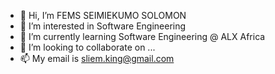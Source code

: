 - 👋 Hi, I’m FEMS SEIMIEKUMO SOLOMON
- 👀 I’m interested in Software Engineering
- 🌱 I’m currently learning Software Engineering @ ALX Africa
- 💞️ I’m looking to collaborate on ...
- 📫 My email is sliem.king@gmail.com

<!---
mrfems is a ✨ special ✨ repository because its `README.md` (this file) appears on your GitHub profile.
You can click the Preview link to take a look at your changes.
--->
